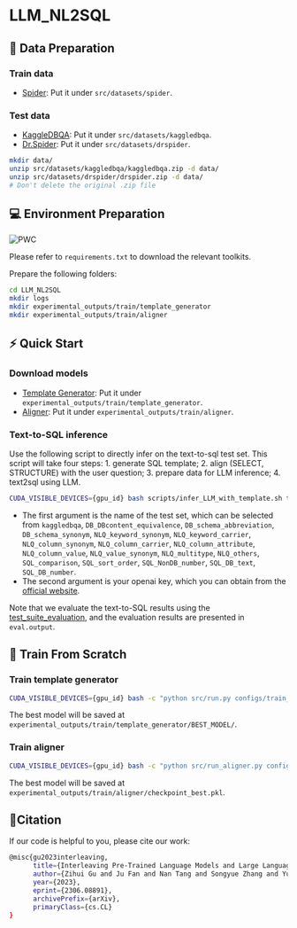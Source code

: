 # LLM_NL2SQL
## :open_file_folder: Data Preparation
### Train data
- [Spider](https://drive.google.com/uc?export=download&id=1_AckYkinAnhqmRQtGsQgUKAnTHxxX5J0): Put it under `src/datasets/spider`.
### Test data
- [KaggleDBQA](https://drive.google.com/file/d/1rckVlUcZ1EB7pLJBUzrfeZlEZIc8ruCr/view?usp=share_link): Put it under `src/datasets/kaggledbqa`.
- [Dr.Spider](https://drive.google.com/file/d/1VN0S5Q5NbFe8MGB21T9f6psGw93LRz00/view?usp=share_link): Put it under `src/datasets/drspider`.

```sh
mkdir data/
unzip src/datasets/kaggledbqa/kaggledbqa.zip -d data/
unzip src/datasets/drspider/drspider.zip -d data/
# Don't delete the original .zip file
```
## :computer: Environment Preparation
![PWC](https://img.shields.io/badge/Python-3.8.3-green)

Please refer to `requirements.txt` to download the relevant toolkits.

Prepare the following folders:
```sh
cd LLM_NL2SQL
mkdir logs
mkdir experimental_outputs/train/template_generator
mkdir experimental_outputs/train/aligner
```

## :zap: Quick Start

### Download models
- [Template Generator](https://drive.google.com/drive/folders/1rkHvECBv7zO58q6_kNSFvfEHeRJGZiP1?usp=sharing): Put it under `experimental_outputs/train/template_generator`.
- [Aligner](https://drive.google.com/file/d/1IvvyYo_S2muVr4HyxHyhZifFlIRlPToD/view?usp=share_link): Put it under `experimental_outputs/train/aligner`.

### Text-to-SQL inference

Use the following script to directly infer on the text-to-sql test set. This script will take four steps: 1. generate SQL template; 2. align (SELECT, STRUCTURE) with the user question; 3. prepare data for LLM inference; 4. text2sql using LLM.
```sh
CUDA_VISIBLE_DEVICES={gpu_id} bash scripts/infer_LLM_with_template.sh test_set_name your_openai_key
```

- The first argument is the name of the test set, which can be selected from `kaggledbqa`, `DB_DBcontent_equivalence`, `DB_schema_abbreviation`, `DB_schema_synonym`, `NLQ_keyword_synonym`, `NLQ_keyword_carrier`, `NLQ_column_synonym`, `NLQ_column_carrier`, `NLQ_column_attribute`, `NLQ_column_value`, `NLQ_value_synonym`, `NLQ_multitype`, `NLQ_others`, `SQL_comparison`, `SQL_sort_order`, `SQL_NonDB_number`, `SQL_DB_text`, `SQL_DB_number`. 
- The second argument is your openai key, which you can obtain from the [official website](https://platform.openai.com/account/api-keys).

Note that we evaluate the text-to-SQL results using the [test_suite_evaluation](https://github.com/taoyds/test-suite-sql-eval), and the evaluation results are presented in `eval.output`.

## :open_hands: Train From Scratch

### Train template generator

```sh
CUDA_VISIBLE_DEVICES={gpu_id} bash -c "python src/run.py configs/train_template_generator.json"
```
The best model will be saved at `experimental_outputs/train/template_generator/BEST_MODEL/`.

### Train aligner

```sh
CUDA_VISIBLE_DEVICES={gpu_id} bash -c "python src/run_aligner.py configs/train_aligner.json"
```
The best model will be saved at `experimental_outputs/train/aligner/checkpoint_best.pkl`.

## :speech_balloon:Citation

If our code is helpful to you, please cite our work:
```sh
@misc{gu2023interleaving,
      title={Interleaving Pre-Trained Language Models and Large Language Models for Zero-Shot NL2SQL Generation}, 
      author={Zihui Gu and Ju Fan and Nan Tang and Songyue Zhang and Yuxin Zhang and Zui Chen and Lei Cao and Guoliang Li and Sam Madden and Xiaoyong Du},
      year={2023},
      eprint={2306.08891},
      archivePrefix={arXiv},
      primaryClass={cs.CL}
}
```
